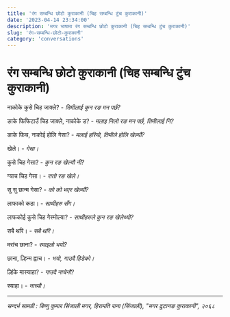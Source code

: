 ```yaml
---
title: 'रंग सम्बन्धि छोटो कुराकानी (चिह सम्बन्धि टुंच कुराकानी)'
date: '2023-04-14 23:34:00'
description: 'मगर भाषामा रंग सम्बन्धि छोटो कुराकानी (चिह सम्बन्धि टुंच कुराकानी)'
slug: 'रंग-सम्बन्धि-छोटो-कुराकानी'
category: 'conversations'
---
```


# रंग सम्बन्धि छोटो कुराकानी (चिह सम्बन्धि टुंच कुराकानी)

<div class='row'>
    <div class='col-md-6'>
        <p  class="rounded-start-pill shadow-sm bg-secondary-subtle p-2 me-3">नाकोके कुसे चिह जाक्ले? - <em>तिमीलाई कुन रङ मन पर्छ?</em></p>
        <p  class="rounded-end-pill shadow-sm bg-secondary-subtle p-2 ms-3">ङाके फिफिटाउँ चिह जाक्ले, नाकोके ड? - <em>मलाइ निलो रङ मन पर्छ, तिमीलाई नि?</em></p>
        <p  class="rounded-start-pill shadow-sm bg-secondary-subtle p-2 me-3">ङाके फिच, नाकोई होलि गेसा? - <em>मलाई हरियो,  तिमीले होलि खेल्यौ?</em></p>
        <p  class="rounded-end-pill shadow-sm bg-secondary-subtle p-2 ms-3">खेले। - <em>गेसा।</em></p>
        <p  class="rounded-start-pill shadow-sm bg-secondary-subtle p-2 me-3">कुसे चिह गेसा? - <em>कुन रङ खेल्यौ नी?</em></p>
        <p  class="rounded-end-pill shadow-sm bg-secondary-subtle p-2 ms-3">ग्याच चिह गेसा। - <em>रातो रङ खेले।</em></p>
        <p  class="rounded-start-pill shadow-sm bg-secondary-subtle p-2 me-3">सु सु छान्म गेसा? - <em>को को भएर खेल्यौ?</em></p>
        <p  class="rounded-end-pill shadow-sm bg-secondary-subtle p-2 ms-3">लाफाको कठा। - <em>साथीहरु सँग।</em></p>
        <p  class="rounded-start-pill shadow-sm bg-secondary-subtle p-2 me-3">लाफकोई  कुसे चिह गेस्मोल्या? - <em>साथीहरुले कुन रङ खेलेथ्यो?</em></p>
        <p  class="rounded-end-pill shadow-sm bg-secondary-subtle p-2 ms-3">सबै थरि। - <em>सबै थरि।</em></p>
        <p  class="rounded-start-pill shadow-sm bg-secondary-subtle p-2 me-3">मरांच छाना? - <em>रमाइलो भयो?</em></p>
        <p  class="rounded-end-pill shadow-sm bg-secondary-subtle p-2 ms-3">छाना, ल्हिन्म ह्वाच। - <em>भयो, गाउदै हिडेको।</em></p>
        <p  class="rounded-start-pill shadow-sm bg-secondary-subtle p-2 me-3">ल्हिंके मास्याहा? - <em>गाउदै नाचेनौ?</em></p>
        <p  class="rounded-end-pill shadow-sm bg-secondary-subtle p-2 ms-3">स्याहा। - <em>नाच्यौ।</em></p>
    </div>
</div>

---
*सन्दर्भ सामग्री  : बिष्णु कुमार सिंजाली मगर, हिरामति राना (सिंजाली),  "मगर  ढुटानङ कुराकानी", २०६८* 